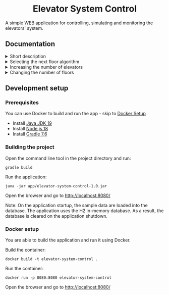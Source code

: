 <div style="text-align: center;"><h1>Elevator System Control</h1></div>

A simple WEB application for controlling, simulating and monitoring the elevators' system.

## Documentation

<details>
<summary>Short description</summary>


The application allows to add up to 16 elevators. The behavior of each elevator is simulated by a dedicated asynchronous thread. 
After adding a new elevator, a new thread is created and after removing the elevator, the thread is terminated.

The WEB application allows to pick the next selected floors for each elevator. You are able to simulate selecting a floor inside the elevator by choosing the floor number, or you can call for an elevator outside by clicking the arrow up/down next to the corresponding floor number. It affects the algorithm that decides the next floor where the elevator should go. 

The elevator can be in 4 different states:
- 0 - Waiting on the floor: {currentFloor}
- 1 - Going to the floor: {next selected floor}
- 2 - Opening doors
- 3 - Closing doors

Note that after a change in the current state there is a delay before changing it again. The default delay is around 3s-5s.
For the state 1 the delay is calculated as follows:
3 seconds per floor between the current floor and the next selected floor.
If the selected floor was changed during elevator's movement, changing the current floor stops and status is not updated until the next iteration

</details>

<details>
<summary>Selecting the next floor algorithm</summary>

Direction of the elevator can be 1 or -1 (going UP or DOWN):
The direction is set after the first floor is selected:
- if selected floor is lower than current floor - the direction is set to -1
- if selected floor is higher than current floor - the direction is set to 1


The direction of the elevator is changed to the opposite value when there are:
- no more selected floors higher than the current floor (direction is changed from 1 to -1)
- no more selected floors lower than the current floor (direction is changed from -1 to 1)
  in other words: elevator is going always in the same direction until it reaches the last selected floor in that direction

Managing the next selected floor for an elevator works as follows:
- if there are no selected floors, the elevator waits on the last floor where it was
- if there is only 1 selected floor, the elevator should go there
- if there are 2 or more selected floors, the algorithm proceeds as follows:
  - for the selected floors inside the elevator:
    - go to the first selected floor unless there is another selected floor chosen INSIDE the elevator BETWEEN
      the current floor and the current selected floor - if so: change the current selected floor to the one in-between
  - for the selected floors outside the elevator:
    - go to the first selected floor unless there is another selected floor chosen OUTSIDE the elevator BETWEEN
      the current floor and the current selected floor and the DIRECTION of the chosen floor outside the elevator is
      the SAME as the current elevator direction - if so: change the current selected floor to the one in between

- all other selected floors (that are not in-between the selected floor and the current floor) algorithm works as follows:
  - if the elevator direction is 1 (going UP):
    - place every selected floor higher than the current floor in the ascending order
      and after it place every selected floor lower than the current floor in the descending order
  - if the elevator direction is -1 (going DOWN):
    - place every selected floor lower than the current floor in the descending order
      and after it place every selected floor higher than the current floor in the ascending order


</details>

<details>
<summary>Increasing the number of elevators</summary>

By default the application can control up to 16 elevators. To change it:

Go to: elevator-backend/src/main/java/com/elevatorsystemcontrol/service/ElevatorService.java and change the line:
```
private final int MAX_ELEVATORS = 16;
```

Go to: elevator-frontend/src/app/elevator-management/management/management.component.ts and change:
```
readonly MAX_ELEVATORS: number = 16;
```
</details>
<details>
<summary>Changing the number of floors</summary>

By default elevators simulated in the application operates between -2 and 6 floor. To change it:

Go to: elevator-backend/src/main/java/com/elevatorsystemcontrol/model/ElevatorFloor.java and change the line:
```
private static final int MIN_FLOOR = -2;
private static final int MAX_FLOOR = 6;
```

Go to: elevator-frontend/src/app/elevator-management/elevator/elevator.component.ts and change:
```
readonly MIN_FLOOR: number = -2;
readonly MAX_FLOOR: number = 6;
```
</details>

## Development setup

### Prerequisites
You can use Docker to build and run the app - skip to [Docker Setup](#Docker-setup "Goto docker-Setup")

- Install [Java JDK 19][JavaJDK]
- Install [Node.js 18][Node.js]
- Install [Gradle 7.6][Gradle]

### Building the project
Open the command line tool in the project directory and run:

```
gradle build
```

Run the application:
```
java -jar app/elevator-system-control-1.0.jar
```
Open the browser and go to [http://localhost:8080/][localhost]

Note: On the application startup, the sample data are loaded into the database.
The application uses the H2 in-memory database. As a result, the database is cleared on the application shutdown.

### Docker setup 

You are able to build the application and run it using Docker.

Build the container:
```
docker build -t elevator-system-control .
```

Run the container:
```
docker run -p 8080:8080 elevator-system-control
```

Open the browser and go to [http://localhost:8080/][localhost]


[JavaJDK]: https://www.oracle.com/java/technologies/downloads/
[node.js]: https://nodejs.org/
[Gradle]: https://gradle.org/install/
[localhost]: http://localhost:8080/